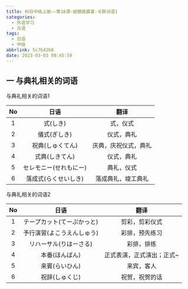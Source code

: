 ```yaml
---
title: 标日中级上册——第16课-結婚披露宴-关联词语1
categories:
  - 外语学习
  - 日语
tags:
  - 日语
  - 中级
abbrlink: 5c7b42b8
date: 2023-03-03 08:45:59
---
```

## 一 与典礼相关的词语
与典礼相关的词语1

|  No  |          日语          |         翻译         |
| :--: | :--------------------: | :------------------: |
|  1   |        式(しき)        |       式，仪式       |
|  2   |      儀式(ぎしき)      |      仪式，典礼      |
|  3   |    祝典(しゅくてん)    | 庆典，庆祝仪式，典礼 |
|  4   |     式典(しきてん)     |      仪式，典礼      |
|  5   | セレモニー(せれもにー) |      典礼，仪式      |
|  6   |  落成式(らくせいしき)  |  落成典礼，竣工典礼  |

<!--more-->

与典礼相关的词语2

|  No  |            日语            |           翻译            |
| :--: | :------------------------: | :-----------------------: |
|  1   | テープカット(てーぷかっと) |      剪彩，剪彩仪式       |
|  2   | 予行演習(よこうえんしゅう) |      彩排，预先练习       |
|  3   |   リハーサル(りはーさる)   |        彩排，排练         |
|  4   |       本番(ほんばん)       | 正式表演，正式演出；正式~ |
|  5   |       来賓(らいひん)       |        来宾，客人         |
|  6   |       祝辞(しゅくじ)       |      祝贺，祝贺的话       |

